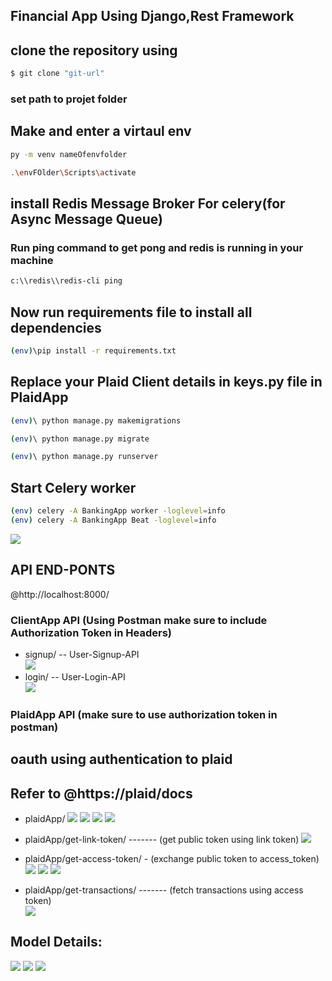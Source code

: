 ## Financial App Using Django,Rest Framework

## clone the repository using

```sh
$ git clone "git-url"
```


### set path to projet folder

## Make and enter a virtaul env  

```sh
py -m venv nameOfenvfolder
```
```sh
.\envFOlder\Scripts\activate
```  
## install Redis Message Broker For celery(for Async Message Queue)
### Run ping command to get pong and redis is running in your machine
```sh
c:\\redis\\redis-cli ping
```

## Now run requirements file to install all dependencies 

```sh
(env)\pip install -r requirements.txt
```

## Replace your Plaid Client details in keys.py file in PlaidApp      

```sh
(env)\ python manage.py makemigrations 
```
```sh
(env)\ python manage.py migrate 
```
```sh
(env)\ python manage.py runserver 
```
  
## Start Celery worker  

```sh
(env) celery -A BankingApp worker -loglevel=info
(env) celery -A BankingApp Beat -loglevel=info
```
![](/Images/celery.png.png)
  
## API END-PONTS  
  
@http://localhost:8000/  
  
### ClientApp API (Using Postman make sure to include Authorization Token in Headers)  

-  signup/ -- User-Signup-API  
![](/Images/signup.png.png)
-  login/  -- User-Login-API    
![](/Images/login.png.png)
  
### PlaidApp API (make sure to use authorization token in postman)
## oauth using authentication to plaid
## Refer to @https://plaid/docs

-  plaidApp/ 
![](/Images/plaid.png.png)
![](/Images/1.png.png)
![](/Images/2.png.png)
![](/Images/3.png.png)

-  plaidApp/get-link-token/ ------- (get public token using link token) 
![](/Images/plaid.png.png)  

-  plaidApp/get-access-token/ - (exchange public token to access_token)  
![](/Images/public.png.png)
![](/Images/access.png.png)
![](/Images/tokens.png.png)
   
-  plaidApp/get-transactions/ ------- (fetch transactions using access token)  
![](/Images/transactions.png.png)

## Model Details:
![](/Images/x.png.png)
![](/Images/y.png.png)
![](/Images/z.png.png)
